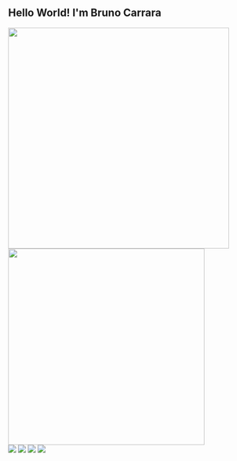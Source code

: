 ## Hello World! I'm Bruno Carrara
<div>
  <a href = "https://github.com/bjornhonor">
  <img width="450px" src="https://github-readme-stats.vercel.app/api?username=bjornhonor&show_icons=true&theme=highcontrast&include_all_commits=true&count_private=true"/>
  <img width="400px" src="https://github-readme-stats.vercel.app/api/top-langs/?username=bjornhonor&layout=compact&langs_count=7&theme=highcontrast"/>
</div>
<div>
<a href="https://www.linkedin.com/in/bruno-carrara-851ab4211/" target="_blank"><img src="https://img.shields.io/badge/-LinkedIn-%230077B5?style=for-the-badge&logo=linkedin&logoColor=white" target="_blank"></a>
<a href = "mailto:brunocarrarabpc@gmail.com"><img src="https://img.shields.io/badge/-Gmail-%23333?style=for-the-badge&logo=gmail&logoColor=white" target="_blank"></a>
<a href="https://instagram.com/carrara4" target="_blank"><img src="https://img.shields.io/badge/-Instagram-%23E4405F?style=for-the-badge&logo=instagram&logoColor=white" target="_blank"></a>
<a href="https://discord.gg/F7kVkXW" target="_blank"><img src="https://img.shields.io/badge/Discord-7289DA?style=for-the-badge&logo=discord&logoColor=white" target="_blank"></a> 
  
  
  
</div>
